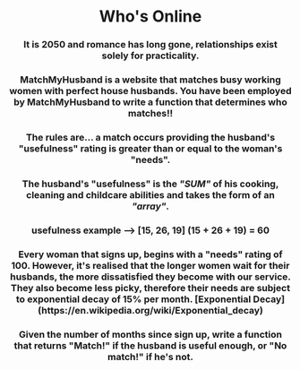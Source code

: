 <div align = "center">

# Who's Online

</div>

<div align = "center">

<h3>It is 2050 and romance has long gone, relationships exist solely for practicality.</h3>

<h3>MatchMyHusband is a website that matches busy working women with perfect house husbands. You have been employed by MatchMyHusband to write a function that determines who matches!!</h3>

<h3>The rules are... a match occurs providing the husband's "usefulness" rating is greater than or equal to the woman's "needs".</h3>

<h3>The husband's "usefulness" is the <em>"SUM"</em> of his cooking, cleaning and childcare abilities and takes the form of an <em>"array"</em>.</h3>

<h3>usefulness example --> [15, 26, 19]   (15 + 26 + 19) = 60</h3>

<h3>Every woman that signs up, begins with a "needs" rating of 100. However, it's realised that the longer women wait for their husbands, the more dissatisfied they become with our service. They also become less picky, therefore their needs are subject to exponential decay of 15% per month. [Exponential Decay](https://en.wikipedia.org/wiki/Exponential_decay)</h3>

<h3>Given the number of months since sign up, write a function that returns "Match!" if the husband is useful enough, or "No match!" if he's not.</h3>

</div>
